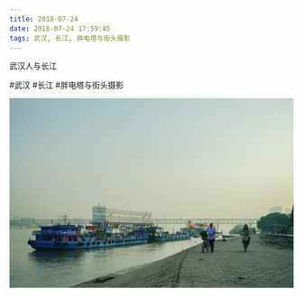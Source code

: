 ```yaml
---
title: 2018-07-24
date: 2018-07-24 17:59:45
tags: 武汉, 长江, 胖电塔与街头摄影
---
```


<p>武汉人与长江</p>

#武汉 #长江 #胖电塔与街头摄影

![](/assets/images/2018/07/a300244f6d298a96ef9a79d3c3b2ca33.jpg)
